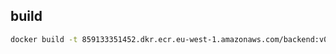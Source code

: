 ## build

```bash
docker build -t 859133351452.dkr.ecr.eu-west-1.amazonaws.com/backend:v0.0.3 --platform linux/amd64 .
```
